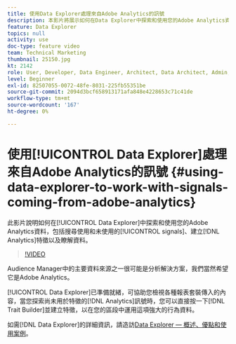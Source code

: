 ```yaml
---
title: 使用Data Explorer處理來自Adobe Analytics的訊號
description: 本影片將展示如何在Data Explorer中探索和使用您的Adobe Analytics資料，包括搜尋使用和未使用的訊號、建立Analytics特徵及瞭解資料。
feature: Data Explorer
topics: null
activity: use
doc-type: feature video
team: Technical Marketing
thumbnail: 25150.jpg
kt: 2142
role: User, Developer, Data Engineer, Architect, Data Architect, Admin, Leader
level: Beginner
exl-id: 82507055-0072-48fe-8031-225fb55351be
source-git-commit: 2094d3bcf658913171afa848e4228653c71c41de
workflow-type: tm+mt
source-wordcount: '167'
ht-degree: 0%

---
```


# 使用[!UICONTROL Data Explorer]處理來自Adobe Analytics的訊號 {#using-data-explorer-to-work-with-signals-coming-from-adobe-analytics}

此影片說明如何在[!UICONTROL Data Explorer]中探索和使用您的Adobe Analytics資料，包括搜尋使用和未使用的[!UICONTROL signals]、建立[!DNL Analytics]特徵以及瞭解資料。

>[!VIDEO](https://video.tv.adobe.com/v/25150/?quality=12)

Audience Manager中的主要資料來源之一很可能是分析解決方案，我們當然希望它是Adobe Analytics。

[!UICONTROL Data Explorer]已準備就緒，可協助您檢視各種報表套裝傳入的內容，當您探索尚未用於特徵的[!DNL Analytics]訊號時，您可以直接按一下[!DNL Trait Builder]並建立特徵，以在您的區段中運用這項強大的行為資料。

如需[!DNL Data Explorer]的詳細資訊，請造訪[Data Explorer — 概述、優點和使用案例](https://experienceleague.adobe.com/docs/audience-manager/user-guide/features/data-explorer/data-explorer-overview.html?lang=en)。
